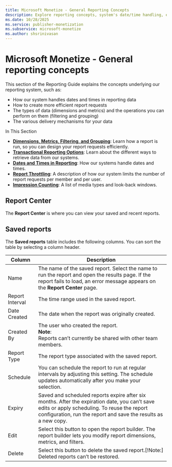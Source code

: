 ```yaml
---
title: Microsoft Monetize - General Reporting Concepts
description: Explore reporting concepts, system's date/time handling, efficient report requests, data types/operations, and diverse data delivery methods.
ms.date: 10/28/2025
ms.service: publisher-monetization
ms.subservice: microsoft-monetize
ms.author: shsrinivasan
---
```


# Microsoft Monetize - General reporting concepts

This section of the Reporting Guide explains the concepts underlying our reporting system, such as:

- How our system handles dates and times in reporting data
- How to create more efficient report requests
- The types of data (dimensions and metrics) and the operations you can perform on them (filtering and grouping)
- The various delivery mechanisms for your data

In This Section

- **[Dimensions, Metrics, Filtering, and Grouping](dimensions-metrics-filtering-and-grouping.md)**: Learn how a report is run, so you can design your report requests efficiently.
- **[Transactional Reporting Options](transactional-reporting-options.md)**: Learn about the different ways to retrieve data from our systems.
- **[Dates and Times in Reporting](dates-and-times-in-reporting.md)**: How our systems handle dates and times.
- **[Report Throttling](report-throttling.md)**: A description of how our system limits the number of report requests per member and per user.
- **[Impression Counting](impression-counting.md)**: A list of media types and look-back windows.

## Report Center 

The **Report Center** is where you can view your saved and recent reports.

## Saved reports 

The **Saved reports** table includes the following columns. You can sort the table by selecting a column header.

| Column | Description |
|-------|-----|
| Name  | The name of the saved report. Select the name to run the report and open the results page. If the report fails to load, an error message appears on the **Report Center** page. |
| Report Interval | The time range used in the saved report. |
| Date Created | The date when the report was originally created. |
| Created By | The user who created the report.<br>**Note**:<br>Reports can’t currently be shared with other team members. |
| Report Type | The report type associated with the saved report.|
| Schedule |You can schedule the report to run at regular intervals by adjusting this setting. The schedule updates automatically after you make your selection.|
| Expiry |Saved and scheduled reports expire after six months. After the expiration date, you can’t save edits or apply scheduling. To reuse the report configuration, run the report and save the results as a new copy.|
| Edit |Select this button to open the report builder. The report builder lets you modify report dimensions, metrics, and filters.|
| Delete |Select this button to delete the saved report.[!Note:] Deleted reports can’t be restored.|
